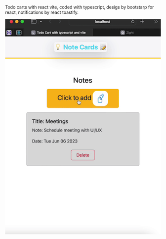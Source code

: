 Todo carts with react vite, coded with typescript, desigs by bootstarp for react, notifications by react toastify.

![](screen.gif)